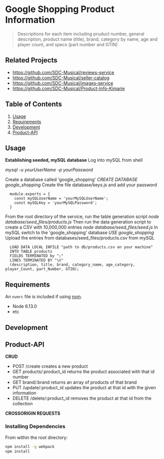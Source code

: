 # Google Shopping Product Information

> Descriptions for each item including pruduct number, general description, product name (title), brand, category by name, age and player count, and specs (part number and GTIN)

## Related Projects

  - https://github.com/SDC-Musical/reviews-service
  - https://github.com/SDC-Musical/seller-catalog
  - https://github.com/SDC-Musical/images-service
  - https://github.com/SDC-Musical/Product-Info-Kimarie

## Table of Contents

1. [Usage](#Usage)
2. [Requirements](#Requirements)
3. [Development](#Development)
4. [Product-API](#Product-API)

## Usage
**Establishing seeded, mySQL database**
Log into mySQL from shell

*mysql -u yourUserName -p yourPassword*

Create a database called 'google_shopping'
*CREATE DATABASE google_shopping*
Create the file database/keys.js and add your password
```
  module.exports = {
    const mySQLUserName = 'yourMySQLUserName';
    const mySQLKey = 'yourMySQLPassword';
  }
```
From the root directory of the service, run the table generation script
*node database/seed_files/products.js*
Then run the data generation script to create a CSV with 10,000,000 entries
*node database/seed_files/seed.js*
In mySQL switch to the 'google_shopping' database
*USE google_shopping*
Upload the entries from databases/seed_files/products.csv from mySQL
```
  LOAD DATA LOCAL INFILE "path to db/products.csv on your machine"
  INTO TABLE products
  FIELDS TERMINATED by ";"
  LINES TERMINATED BY "\n"
  (description, title, brand, category_name, age_category, player_Count, part_Number, GTIN);
```

## Requirements

An `nvmrc` file is included if using [nvm](https://github.com/creationix/nvm).

- Node 6.13.0
- etc

## Development

## Product-API
**CRUD**
- POST /create creates a new product
- GET products/:product_id returns the product associated with that id number
- GET brand/:brand returns an array of products of that brand
- PUT /update/:product_id updates the product at that id with the given information
- DELETE /delete/:product_id removes the product at that id from the collection

**CROSSORIGIN REQUESTS**



### Installing Dependencies

From within the root directory:

```sh
npm install -g webpack
npm install
```


